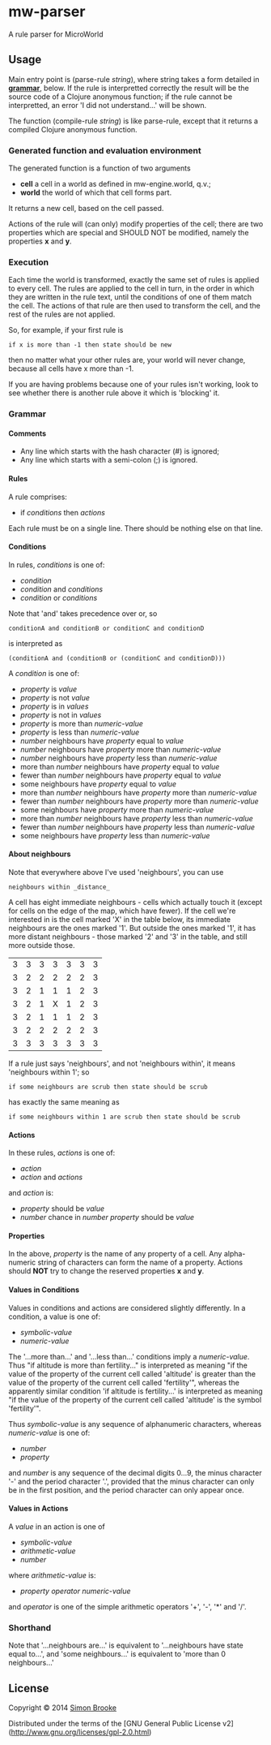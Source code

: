 # mw-parser

A rule parser for MicroWorld

## Usage

Main entry point is (parse-rule _string_), where string takes a form detailed
in __[grammar](#grammar)__, below. If the rule is interpretted correctly the result will
be the source code of a Clojure anonymous function; if the rule cannot be interpretted,
an error 'I did not understand...' will be shown.

The function (compile-rule _string_) is like parse-rule, except that it returns
a compiled Clojure anonymous function.

### Generated function and evaluation environment

The generated function is a function of two arguments

+ __cell__ a cell in a world as defined in mw-engine.world, q.v.;
+ __world__ the world of which that cell forms part.

It returns a new cell, based on the cell passed.

Actions of the rule will (can only) modify properties of the cell; there are two
properties which are special and SHOULD NOT be modified, namely the properties
__x__ and __y__. 

### Execution

Each time the world is transformed, exactly the same set of rules is applied to every
cell. The rules are applied to the cell in turn, in the order in which they are
written in the rule text, until the conditions of one of them match the cell.
The actions of that rule are then used to transform the cell, and the rest of
the rules are not applied.

So, for example, if your first rule is

    if x is more than -1 then state should be new

then no matter what your other rules are, your world will never change, because
all cells have x more than -1.

If you are having problems because one of your rules isn't working, look to
see whether there is another rule above it which is 'blocking' it.

### <a name="grammar"></a>Grammar

#### Comments

+ Any line which starts with the hash character (#) is ignored;
+ Any line which starts with a semi-colon (;) is ignored.

#### Rules

A rule comprises:

+ if _conditions_ then _actions_

Each rule must be on a single line. There should be nothing else on that line.

#### Conditions

In rules, _conditions_ is one of:

+ _condition_
+ _condition_ and _conditions_
+ _condition_ or _conditions_

Note that 'and' takes precedence over or, so

    conditionA and conditionB or conditionC and conditionD

is interpreted as

	(conditionA and (conditionB or (conditionC and conditionD)))

A _condition_ is one of:

+ _property_ is _value_
+ _property_ is not _value_
+ _property_ is in _values_
+ _property_ is not in _values_
+ _property_ is more than _numeric-value_
+ _property_ is less than _numeric-value_
+ _number_ neighbours have _property_ equal to _value_
+ _number_ neighbours have _property_ more than _numeric-value_
+ _number_ neighbours have _property_ less than _numeric-value_
+ more than _number_ neighbours have _property_ equal to _value_
+ fewer than _number_ neighbours have _property_ equal to _value_
+ some neighbours have _property_ equal to _value_
+ more than _number_ neighbours have _property_ more than _numeric-value_
+ fewer than _number_ neighbours have _property_ more than _numeric-value_
+ some neighbours have _property_ more than _numeric-value_
+ more than _number_ neighbours have _property_ less than _numeric-value_
+ fewer than _number_ neighbours have _property_ less than _numeric-value_
+ some neighbours have _property_ less than _numeric-value_

#### About neighbours

Note that everywhere above I've used 'neighbours', you can use

    neighbours within _distance_

A cell has eight immediate neighbours - cells which actually touch it (except 
for cells on the edge of the map, which have fewer). If the cell we're 
interested in is the cell marked 'X' in the table below, its immediate neighbours
are the ones marked '1'. But outside the ones marked '1', it has more distant 
neighbours - those marked '2' and '3' in the table, and still more outside those.

<table>
<tr><td>3</td><td>3</td><td>3</td><td>3</td><td>3</td><td>3</td><td>3</td></tr>
<tr><td>3</td><td>2</td><td>2</td><td>2</td><td>2</td><td>2</td><td>3</td></tr>
<tr><td>3</td><td>2</td><td>1</td><td>1</td><td>1</td><td>2</td><td>3</td></tr>
<tr><td>3</td><td>2</td><td>1</td><td>X</td><td>1</td><td>2</td><td>3</td></tr>
<tr><td>3</td><td>2</td><td>1</td><td>1</td><td>1</td><td>2</td><td>3</td></tr>
<tr><td>3</td><td>2</td><td>2</td><td>2</td><td>2</td><td>2</td><td>3</td></tr>
<tr><td>3</td><td>3</td><td>3</td><td>3</td><td>3</td><td>3</td><td>3</td></tr>
</table>

If a rule just says 'neighbours', and not 'neighbours within', it means 
'neighbours within 1'; so

    if some neighbours are scrub then state should be scrub

has exactly the same meaning as

    if some neighbours within 1 are scrub then state should be scrub

#### Actions

In these rules, _actions_ is one of:

+ _action_ 
+ _action_ and _actions_

and _action_ is:

+ _property_ should be _value_
+ _number_ chance in _number_ _property_ should be _value_

#### Properties

In the above, _property_ is the name of any property of a cell. Any alpha-numeric
string of characters can form the name of a property. Actions should __NOT__ 
try to change the reserved properties __x__ and __y__.

#### Values in Conditions

Values in conditions and actions are considered slightly differently. In a 
condition, a value is one of:

+ _symbolic-value_
+ _numeric-value_

The '...more than...' and '...less than...' conditions imply a _numeric-value_.
Thus "if altitude is more than fertility..." is interpreted as meaning "if the value 
of the property of the current cell called 'altitude' is greater than the value
of the property of the current cell called 'fertility'", whereas the apparently
similar condition 'if altitude is fertility...' is interpreted as meaning
"if the value of the property of the current cell called 'altitude' is the symbol
'fertility'".

Thus _symbolic-value_ is any sequence of alphanumeric characters, whereas 
_numeric-value_ is one of:

+ _number_
+ _property_

and _number_ is any sequence of the decimal digits 0...9, the minus character 
'-' and the period character '.', provided that the minus character can only be 
in the first position, and  the period character can only appear once.

#### Values in Actions

A _value_ in an action is one of

+ _symbolic-value_
+ _arithmetic-value_
+ _number_

where _arithmetic-value_ is:

+ _property_ _operator_ _numeric-value_

and _operator_ is one of the simple arithmetic operators '+', '-', '*' and '/'.

### Shorthand

Note that '...neighbours are...' is equivalent to '...neighbours have state equal to...', 
and 'some neighbours...' is equivalent to 'more than 0 neighbours...'

## License

Copyright © 2014 [Simon Brooke](mailto:simon@journeyman.cc)

Distributed under the terms of the [GNU General Public License v2]
(http://www.gnu.org/licenses/gpl-2.0.html)